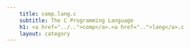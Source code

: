```yaml
---
    title: comp.lang.c
    subtitle: The C Programming Language
    h1: <a href="../..">comp</a>.<a href="..">lang</a>.c
    layout: category
---
```


